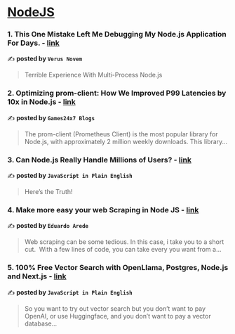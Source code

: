 
<h1><a href=https://medium.com/tag/nodejs/recommended target="_blank" rel="noopener noreferrer">NodeJS</a></h1>
<h3>1. This One Mistake Left Me Debugging My Node.js Application For Days. - <a href="https://medium.com/@jub0t/this-one-mistake-left-me-debugging-my-node-js-application-for-days-8fe9785533e3" target="_blank" rel="noopener noreferrer">link</a></h3>

✍️ **posted by `Verus Novem`**

<blockquote>Terrible Experience With Multi-Process Node.js</blockquote>

<h3>2. Optimizing prom-client: How We Improved P99 Latencies by 10x in Node.js - <a href="https://medium.com/@Games24x7Tech/optimizing-prom-client-how-we-improved-p99-latencies-by-10x-in-node-js-c3c2f6c68297" target="_blank" rel="noopener noreferrer">link</a></h3>

✍️ **posted by `Games24x7 Blogs`**

<blockquote>The prom-client (Prometheus Client) is the most popular library for Node.js, with approximately 2 million weekly downloads. This library…</blockquote>

<h3>3. Can Node.js Really Handle Millions of Users? - <a href="https://medium.com/javascript-in-plain-english/can-node-js-really-handle-millions-of-users-e57415e4fb86" target="_blank" rel="noopener noreferrer">link</a></h3>

✍️ **posted by `JavaScript in Plain English`**

<blockquote>Here’s the Truth!</blockquote>

<h3>4. Make more easy your web Scraping in Node JS - <a href="https://medium.com/@eduardo.arede/make-more-easy-your-web-scraping-in-node-js-ddf2a6db71d6" target="_blank" rel="noopener noreferrer">link</a></h3>

✍️ **posted by `Eduardo Arede`**

<blockquote>Web scraping can be some tedious. In this case, i take you to a short cut. 
With a few lines of code, you can take every you want from a…</blockquote>

<h3>5. 100% Free Vector Search with OpenLlama, Postgres, Node.js and Next.js - <a href="https://medium.com/javascript-in-plain-english/100-free-vector-search-with-openllama-postgres-nodejs-and-nextjs-e496856766f7" target="_blank" rel="noopener noreferrer">link</a></h3>

✍️ **posted by `JavaScript in Plain English`**

<blockquote>So you want to try out vector search but you don’t want to pay OpenAI, or use Huggingface, and you don’t want to pay a vector database…</blockquote>

